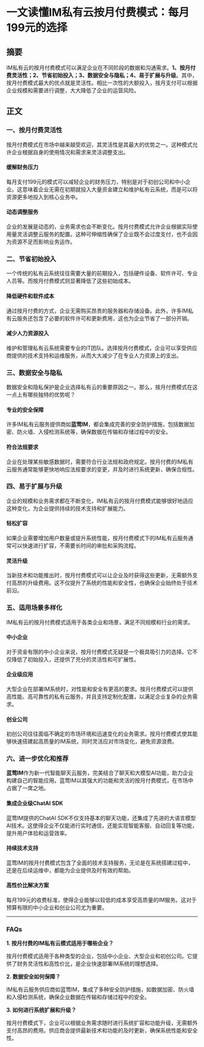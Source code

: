 # 一文读懂IM私有云按月付费模式：每月199元的选择

## 摘要

IM私有云的按月付费模式可以满足企业在不同阶段的数据和沟通需求。**1、按月付费灵活性；2、节省初始投入；3、数据安全与隐私；4、易于扩展与升级**。其中，按月付费模式最大的优点就是灵活性。相比一次性的大额投入，按月支付可以根据企业规模和需要进行调整，大大降低了企业的运营风险。

## 正文

### 一、按月付费灵活性

按月付费模式在市场中越来越受欢迎，其灵活性是其最大的优势之一。这种模式允许企业根据自身的使用情况和需求来灵活调整支出。

#### 缓解财务压力

每月支付199元的模式可以减轻企业的财务压力，特别是对于初创公司和中小企业。这意味着企业无需在初期就投入大量资金建立和维护私有云系统，而是可以将资源更多地投入到核心业务中。

#### 动态调整服务

企业的发展是动态的，业务需求也会不断变化。按月付费模式允许企业根据实际使用量灵活调整云服务的配置。这种可伸缩性确保了企业既不会过度支付，也不会因为资源不足而影响业务运作。

### 二、节省初始投入

一个传统的私有云系统往往需要大量的前期投入，包括硬件设备、软件许可、专业人员等。而按月付费模式则显著降低了这些初始成本。

#### 降低硬件和软件成本

通过按月付费的方式，企业无需购买昂贵的服务器和存储设备。此外，许多IM私有云服务还包含了必要的软件许可和更新费用，这也为企业节省了一部分开销。

#### 减少人力资源投入

维护和管理私有云系统需要专业的IT团队。选择按月付费模式，企业可以享受供应商提供的技术支持和运维服务，从而大大减少了在专业人力资源上的支出。

### 三、数据安全与隐私

数据安全和隐私保护是企业选择私有云的重要原因之一。那么，按月付费模式在这一点上有哪些独特的优势呢？

#### 专业的安全保障

许多IM私有云服务提供商如**蓝莺IM**，都会集成完善的安全防护措施，包括数据加密、防火墙、入侵检测系统等，确保数据在传输和存储过程中的安全。

#### 符合法规要求

企业在处理某些敏感数据时，需要符合行业法规和政府规定。按月付费的IM私有云服务通常能够更快地响应法规要求的变更，并及时进行系统更新，确保合规性。

### 四、易于扩展与升级

企业的规模和业务需求都在不断变化，IM私有云的按月付费模式能够很好地适应这种变化，为企业提供持续的技术支持和扩展能力。

#### 轻松扩容

如果企业需要增加用户数量或提升系统性能，按月付费模式下的IM私有云服务通常可以快速进行扩容，不需要长时间的审批和采购流程。

#### 灵活升级

当新技术和功能推出时，按月付费模式可以让企业及时获得这些更新，无需额外支付高昂的升级费用。这不仅提升了系统的性能和安全性，也确保企业始终处于技术前沿。

### 五、适用场景多样化

IM私有云的按月付费模式适用于各类企业和场景，满足不同规模和行业的需求。

#### 中小企业

对于资金有限的中小企业来说，按月付费模式无疑是一个极具吸引力的选择。它不仅降低了初始投入，还提供了充分的灵活性和可扩展性。

#### 企业级应用

大型企业在部署IM系统时，对性能和安全有更高的要求。按月付费模式可以提供高性能、高可靠性的私有云服务，并且支持定制化配置，以满足企业复杂的业务需求。

#### 创业公司

初创公司往往面临不确定的市场环境和迅速变化的业务需求。按月付费模式使其能够快速搭建起高质量的IM系统，同时灵活应对市场变化，避免资源浪费。

### 六、进一步优化和推荐

**蓝莺IM**作为新一代智能聊天云服务，完美结合了聊天和大模型AI功能，助力企业构建自己的智能应用。蓝莺IM以其强大的功能和灵活的按月付费模式，在市场中占据了一席之地。

#### 集成企业级ChatAI SDK

蓝莺IM提供的ChatAI SDK不仅支持基本的聊天功能，还集成了先进的大语言模型AI技术。这使得企业不仅能进行实时通信，还能实现智能客服、自动回复等功能，提升用户体验和运营效率。

#### 持续技术支持

蓝莺IM的按月付费模式包含了全面的技术支持服务，无论是在系统搭建过程中，还是在后续运维中，都能为企业提供及时有效的帮助。

#### 高性价比解决方案

每月199元的收费标准，使得企业能够以较低的成本享受高质量的IM服务。这对于预算有限的中小企业和创业公司尤为重要。

---

### FAQs

**1. 按月付费的IM私有云模式适用于哪些企业？**

按月付费模式适用于各种类型的企业，包括中小企业、大型企业和初创公司。它提供了财务灵活性和高性价比，是企业快速部署IM系统的理想选择。

**2. 数据安全如何保障？**

IM私有云服务供应商如蓝莺IM，集成了多种安全防护措施，如数据加密、防火墙和入侵检测系统，确保企业数据在传输和存储过程中的安全。

**3. 如何进行系统扩展和升级？**

按月付费模式下，企业可以根据业务需求随时进行系统扩容和功能升级，无需额外支付高昂的费用。供应商会提供最新技术和功能的及时更新，确保系统性能和安全性。